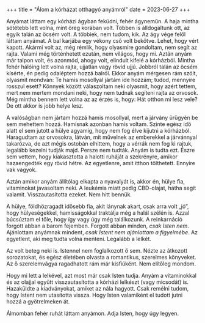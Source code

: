 +++
title = "Álom a kórházat otthagyó anyámról"
date = 2023-06-27
+++

Anyámat láttam egy kórházi ágyban feküdni, fehér ágyneműn.
A haja mintha sötétebb lett volna, mint öreg korában volt.
Többen is álldogáltunk ott,
az egyik talán az öcsém volt.
A többiek, nem tudom, kik.
Az ágy vége felől láttam anyámat.
A bal karjába egy vékony cső volt bekötve.
Lehet, hogy vért kapott.
Akármi volt az,
még rémlik,
hogy olyasmire gondoltam,
nem segít az rajta.
Valami még történhetett ezután,
nem világos, hogy mi.
Aztán anyám már talpon volt,
és azonmód, ahogy volt,
elindult kifelé a kórházból.
Mintha fehér hálóing lett volna rajta,
ujjatlan vagy rövid ujjú.
Jobbról talán az öcsém kísérte,
én pedig odaléptem hozzá balról.
Ekkor anyám mérgesen rám szólt,
olyasmit mondván:
Te hamis mosollyal jártám ide hozzám;
tudod, mennyire rosszul esett?
Könnyek között válaszoltam neki olyasmit,
hogy azért tettem,
mert nem mertem mondani neki,
hogy nem tudnak segíteni rajta az orvosok.
Még mintha bennem lett volna az az érzés is, hogy:
Hát otthon mi lesz vele?
De ott akkor is jobb helye lesz.

A valóságban nem jártam hozzá hamis mosollyal,
mert a járvány ürügyén be sem mehettem hozzá.
Hamisnak azonban hamis voltam.
Szinte egész idő alatt el sem jutott a hülye agyamig,
hogy nem fog élve kijutni a kórházból.
Haragudtam az orvosokra, látván, mit művelnek
az emberekkel a járvánnyal takarózva,
de azt mégis ostobán elhittem,
hogy a vérrák nem fog ki rajtuk,
legalább kezelni tudják majd.
Persze nem tudták.
Anyám is tudta ezt.
Észre sem vettem,
hogy kiakasztotta a halotti ruháját a szekrényre,
amikor hazaengedték egy rövid hétre.
Az egyetlenre, amit itthon tölthetett.
Ennyire vak vagyok.

Aztán amikor anyám állítólag elkapta a nyavalyát is,
akkor én, hülye fia,
vitaminokat javasoltam neki.
A leukémia miatt pedig CBD-olajat, hátha segít valamit.
Visszautasította ezeket.
Nem hitt bennük.

A hülye, földhözragadt idősebb fia, akit lánynak akart,
csak arra volt „jó”,
hogy hülyeségekkel, hamisságokkal traktálja még a halál szélén is.
Azzal búcsúztam el tőle,
hogy így vagy úgy még találkozunk.
A reinkarnáció forgott abban a barom fejemben.
Forgott abban minden,
*csak Isten nem*.
Ajánlottam anyámnak mindent,
*csak Istent nem ajánlottam a figyelmébe*.
Az egyetlent, aki meg tudta volna menteni.
Legalább a lelkét.

Az volt beteg neki is.
Istennel nem foglalkozott ő sem.
Nézte az átkozott sorozatokat,
és egész életében olvasta a romantikus, szerelmes könyveket.
Az ő szerelemvágya ragadhatott rám már kisfiúként.
Nem elítőleg mondom.

Hogy mi lett a lelkével,
azt most már csak Isten tudja.
Anyám a vitaminokkal és az olajjal együtt
visszautasította a kórházi lelkészt (vagy micsodát) is.
Hazaküldte a kiadványokat, amiket az nála hagyott.
Csak remélni tudom,
hogy Istent nem utasította vissza.
Hogy Isten valamiként el tudott jutni hozzá
a gyötrelmeken át.

Álmomban fehér ruhát láttam anyámon.
Adja Isten, hogy úgy legyen.
